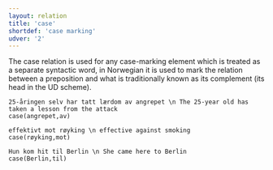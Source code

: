 ```yaml
---
layout: relation
title: 'case'
shortdef: 'case marking'
udver: '2'
---
```

The case relation is used for any case-marking element which is treated as a separate syntactic word, in Norwegian it is used to mark the relation between a preposition and what is traditionally known as its complement (its head in the UD scheme).

~~~ sdparse
25-åringen selv har tatt lærdom av angrepet \n The 25-year old has taken a lesson from the attack
case(angrepet,av)
~~~

~~~ sdparse
effektivt mot røyking \n effective against smoking
case(røyking,mot)
~~~

~~~ sdparse
Hun kom hit til Berlin \n She came here to Berlin
case(Berlin,til)
~~~

<!-- Interlanguage links updated So kvě 14 19:03:08 CEST 2022 -->
